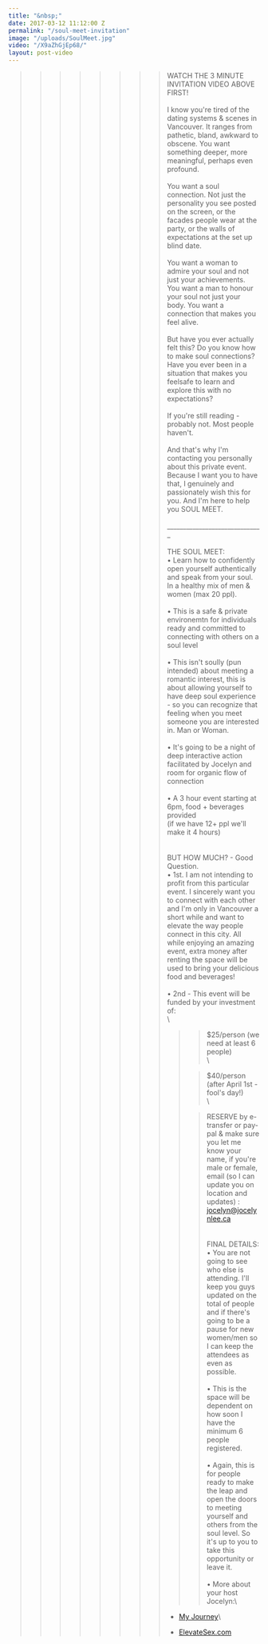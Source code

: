 ```yaml
---
title: "&nbsp;"
date: 2017-03-12 11:12:00 Z
permalink: "/soul-meet-invitation"
image: "/uploads/SoulMeet.jpg"
video: "/X9aZhGjEp68/"
layout: post-video
---
```


> > > > > > > > WATCH THE 3 MINUTE INVITATION VIDEO ABOVE FIRST!\
> > > > > > > > \
> > > > > > > > I know you're tired of the dating systems & scenes in Vancouver. It ranges from pathetic, bland, awkward to obscene. You want something deeper, more meaningful, perhaps even profound.\
> > > > > > > > \
> > > > > > > > You want a soul connection. Not just the personality you see posted on the screen, or the facades people wear at the party, or the walls of expectations at the set up blind date.\
> > > > > > > > \
> > > > > > > > You want a woman to admire your soul and not just your achievements. You want a man to honour your soul not just your body. You want a connection that makes you feel alive.\
> > > > > > > > \
> > > > > > > > But have you ever actually felt this? Do you know how to make soul connections? Have you ever been in a situation that makes you feelsafe to learn and explore this with no expectations?\
> > > > > > > > \
> > > > > > > > If you're still reading - probably not. Most people haven't.\
> > > > > > > > \
> > > > > > > > And that's why I'm contacting you personally about this private event. Because I want you to have that, I genuinely and passionately wish this for you. And I'm here to help you SOUL MEET.\
> > > > > > > > \
> > > > > > > > ______________________________\
> > > > > > > > \
> > > > > > > > THE SOUL MEET:\
> > > > > > > > • Learn how to confidently open yourself authentically and speak from your soul. In a healthy mix of men & women (max 20 ppl).\
> > > > > > > > \
> > > > > > > > • This is a safe & private environemtn for individuals ready and committed to connecting with others on a soul level\
> > > > > > > > \
> > > > > > > > • This isn't soully (pun intended) about meeting a romantic interest, this is about allowing yourself to have deep soul experience - so you can recognize that feeling when you meet someone you are interested in. Man or Woman.\
> > > > > > > > \
> > > > > > > > • It's going to be a night of deep interactive action facilitated by Jocelyn and room for organic flow of connection\
> > > > > > > > \
> > > > > > > > • A 3 hour event starting at 6pm, food \+ beverages provided\
> > > > > > > > \(if we have 12\+ ppl we'll make it 4 hours)\
> > > > > > > > \
> > > > > > > > \
> > > > > > > > BUT HOW MUCH? - Good Question.\
> > > > > > > > • 1st. I am not intending to profit from this particular event. I sincerely want you to connect with each other and I'm only in Vancouver a short while and want to elevate the way people connect in this city. All while enjoying an amazing event, extra money after renting the space will be used to bring your delicious food and beverages!\
> > > > > > > > \
> > > > > > > > • 2nd - This event will be funded by your investment of:\
> > > > > > > > \\
> > > > > > > >
> > > > > > > > > > $25/person (we need at least 6 people)\
> > > > > > > > > > \\
> > > > > > > > >
> > > > > > > > > > $40/person (after April 1st - fool's day!)\
> > > > > > > > > > \\
> > > > > > > > >
> > > > > > > > > > RESERVE by e-transfer or pay-pal & make sure you let me know your name, if you're male or female, email (so I can update you on location and updates) : jocelyn@jocelynlee.ca\
> > > > > > > > > > \
> > > > > > > > > > \
> > > > > > > > > > FINAL DETAILS:\
> > > > > > > > > > • You are not going to see who else is attending. I'll keep you guys updated on the total of people and if there's going to be a pause for new women/men so I can keep the attendees as even as possible.\
> > > > > > > > > > \
> > > > > > > > > > • This is the space will be dependent on how soon I have the minimum 6 people registered.\
> > > > > > > > > > \
> > > > > > > > > > • Again, this is for people ready to make the leap and open the doors to meeting yourself and others from the soul level. So it's up to you to take this opportunity or leave it.\
> > > > > > > > > > \
> > > > > > > > > > • More about your host Jocelyn:\\
> > > > > > > >
> > > > > > > > * [My Journey](http://www.jocelynlee.ca/my-journey/)\\
> > > > > > > >
> > > > > > > > * [ElevateSex.com](http://elevatesex.com/)